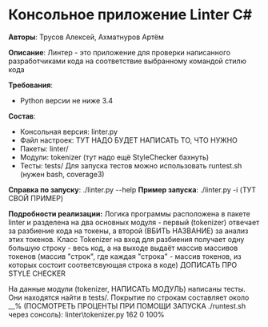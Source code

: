 # Консольное приложение Linter C#

**Авторы**: Трусов Алексей, Ахматнуров Артём


**Описание**:
Линтер - это приложение для проверки написанного разработчиками кода
на соответствие выбранному командой стилю кода


**Требования**:
* Python версии не ниже 3.4


**Состав**:
* Консольная версия: linter.py
* Файл настроек: ТУТ НАДО БУДЕТ НАПИСАТЬ ТО, ЧТО НУЖНО
* Пакеты: linter/
* Модули: tokenizer (тут надо ещё StyleChecker бахнуть)
* Тесты: tests/
  Для запуска тестов можно использовать runtest.sh (нужен bash, coverage3)


**Справка по запуску**: ./linter.py --help
**Пример запуска**: ./linter.py -i (ТУТ СВОЙ ПРИМЕР)


**Подробности реализации:**
Логика программы расположена в пакете linter и разделена на два
основных модуля - первый (tokenizer) отвечает за разбиение кода
на токены, а второй (ВБИТЬ НАЗВАНИЕ) за анализ этих токенов.
Класс Tokenizer на вход для разбиения получает одну большую строку - 
весь код, а на выходе выдаёт массив массивов токенов (массив
"строк", где каждая "строка" - массив токенов, из которых состоит
соответсвующая строка в коде)
ДОПИСАТЬ ПРО STYLE CHECKER

На данные модули (tokenizer, НАПИСАТЬ МОДУЛЬ) написаны тесты. Они находятся найти в tests/.
Покрытие по строкам составляет около __% (ПОСМОТРЕТЬ ПРОЦЕНТЫ ПРИ ПОМОЩИ ЗАПУСКА ./runtest.sh через сонсоль):
linter\tokenizer.py          162      0   100%
